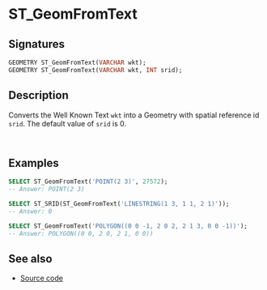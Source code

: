 # ST_GeomFromText

## Signatures

```sql
GEOMETRY ST_GeomFromText(VARCHAR wkt);
GEOMETRY ST_GeomFromText(VARCHAR wkt, INT srid);
```

## Description

Converts the Well Known Text `wkt` into a Geometry with spatial reference id `srid`. 
The default value of `srid` is 0.

```{include} z-coord-warning.md
```

```{include} sfs-1-2-1.md
```

## Examples

```sql
SELECT ST_GeomFromText('POINT(2 3)', 27572);
-- Answer: POINT(2 3)
```

```sql
SELECT ST_SRID(ST_GeomFromText('LINESTRING(1 3, 1 1, 2 1)'));
-- Answer: 0
```

```sql
SELECT ST_GeomFromText('POLYGON((0 0 -1, 2 0 2, 2 1 3, 0 0 -1))');
-- Answer: POLYGON((0 0, 2 0, 2 1, 0 0))
```

## See also

* <a href="https://github.com/orbisgis/h2gis/blob/master/h2gis-functions/src/main/java/org/h2gis/functions/spatial/convert/ST_GeomFromText.java" target="_blank">Source code</a>
